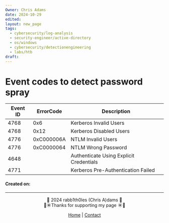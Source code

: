 ```yaml
---
Owner: Chris Adams
date: 2024-10-29
edited: 
layout: new_page
tags:
  - cybersecurity/log-analysis
  - security-engineer/active-directory
  - os/windows
  - cybersecurity/detectionengineering
  - labs/htb
draft:
---
```

# Event codes to detect password spray


| Event ID | ErrorCode  | Description                             |
| -------- | ---------- | --------------------------------------- |
| 4768     | 0x6        | Kerberos Invalid Users                  |
| 4768     | 0x12       | Kerberos Disabled Users                 |
| 4776     | 0xC000006A | NTLM Invalid Users                      |
| 4776     | 0xC0000064 | NTLM Wrong Password                     |
| 4648     |            | Authenticate Using Explicit Credentials |
| 4771     |            | Kerberos Pre-Authentication Failed      |


#### Created on: 
---
<div style="text-align: center;">
	<div class="gradient-text">👾 2024 rabb1th0les (Chris A)dams 👾</div> 
	🌴☀Thanks for supporting my page ☀🌴
	<nav>
		<ul style="list-style: none; padding: 0;">
			<div style="text-align: center;">
				<li><a href="index.html">Home</a> | <a href="Contact.html">Contact</a></li>
			</div>
		</ul>
	</nav>	
</div>